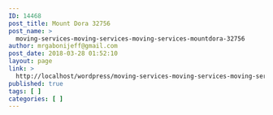 ```yaml
---
ID: 14468
post_title: Mount Dora 32756
post_name: >
  moving-services-moving-services-moving-services-mountdora-32756
author: mrgabonijeff@gmail.com
post_date: 2018-03-28 01:52:10
layout: page
link: >
  http://localhost/wordpress/moving-services-moving-services-moving-services-mountdora-32756/
published: true
tags: [ ]
categories: [ ]
---
```

